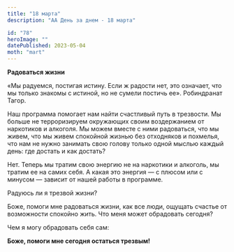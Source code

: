 ```yaml
---
title: "18 марта"
description: "АА День за днем - 18 марта"

id: "78"
heroImage: ""
datePublished: 2023-05-04
moth: "mart"
---
```


**Радоваться жизни**

«Мы радуемся, постигая истину. Если ж радости нет, это означает, что мы только
знакомы с истиной, но не сумели постичь ее». Робиндранат Тагор.

Наш программа помогает нам найти счастливый путь в трезвости. Мы больше не
терроризируем окружающих своим воздержанием от наркотиков и алкоголя. Мы можем
вместе с ними радоваться, что мы живем, что мы живем спокойной жизнью без
отходняков и похмелья, что нам не нужно занимать свою голову только одной
мыслью каждый день: где достать и как достать?

Нет. Теперь мы тратим свою энергию не на наркотики и алкоголь, мы тратим ее на
самих себя. А какая это энергия — с плюсом или с минусом — зависит от нашей
работы в программе.

Радуюсь ли я трезвой жизни?

Боже, помоги мне радоваться жизни, как все люди, ощущать счастье от
возможности спокойно жить. Что меня может обрадовать сегодня?

Чем я могу обрадовать себя сам:

**Боже, помоги мне сегодня остаться трезвым!**

